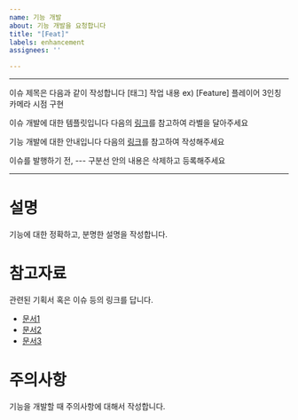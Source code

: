 ```yaml
---
name: 기능 개발
about: 기능 개발을 요청합니다
title: "[Feat]"
labels: enhancement
assignees: ''

---
```

---

이슈 제목은 다음과 같이 작성합니다
[태그] 작업 내용
ex) [Feature] 플레이어 3인칭 카메라 시점 구현

이슈 개발에 대한 템플릿입니다
다음의 [링크](https://docs.google.com/document/d/1yVqIAEy9-e0qFmxkUpJXM3pcmbIKL2ZTVfAsqc2bhik/edit#heading=h.rty0pm4wgoye)를 참고하여 라벨을 달아주세요

기능 개발에 대한 안내입니다
다음의 [링크](https://docs.google.com/document/d/1yVqIAEy9-e0qFmxkUpJXM3pcmbIKL2ZTVfAsqc2bhik/edit#heading=h.9vazx23g91n)를 참고하여 작성해주세요

이슈를 발행하기 전, --- 구분선 안의 내용은 삭제하고 등록해주세요

---
# 설명
기능에 대한 정확하고, 분명한 설명을 작성합니다.

# 참고자료
관련된 기획서 혹은 이슈 등의 링크를 답니다.
- [문서1](링크)
- [문서2](링크)
- [문서3](링크)

# 주의사항
기능을 개발할 때 주의사항에 대해서 작성합니다.
